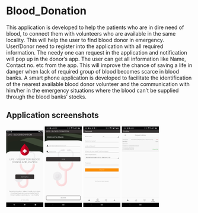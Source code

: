 # Blood_Donation
This application is developed to help the patients who are in dire need of blood, to connect them with volunteers who are available in the same locality.  This will help the user to find blood donor in emergency.  User/Donor need to register into the application with all required information.  The needy one can request in the application and notification will pop up in the donor’s app.  The user can get all information like Name, Contact no. etc from the app.  This will improve the chance of saving a life in danger when lack of required group of blood becomes scarce in blood banks.  A smart phone application is developed to facilitate the identification of the nearest available blood donor volunteer and the communication with him/her in the emergency situations where the blood can’t be supplied through the blood banks’ stocks.

## Application screenshots
<img src="./landing_page.png" width="100"> <img src="./login_page.png" width="100"> <img src="./request_page.png" width="100"> <img src="./request_by_me_after_completed.png" width="100">
